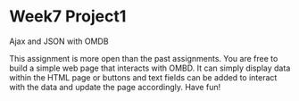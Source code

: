 # Week7 Project1

Ajax and JSON with OMDB

This assignment is more open than the past assignments. 
You are free to build a simple web page that interacts 
with OMBD. It can simply display data within the HTML 
page or buttons and text fields can be added to interact
with the data and update the page accordingly. 
Have fun! 
